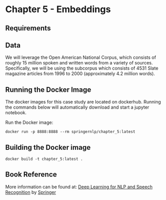 # Chapter 5 - Embeddings

## Requirements

## Data

We will leverage the Open American National Corpus, which consists of roughly 15 million spoken and written words from a variety of sources. Specifically, we will be using the subcorpus which consists of 4531 Slate magazine articles from 1996 to 2000 (approximately 4.2 million words).

## Running the Docker Image
The docker images for this case study are located on dockerhub. Running the commands below will automatically download and start a jupyter notebook.

Run the Docker image:
```
docker run -p 8888:8888 --rm springernlp/chapter_5:latest
```

## Building the Docker image
```
docker build -t chapter_5:latest .
```

## Book Reference
More information can be found at: [Deep Learning for NLP and Speech Recognition](https://www.amazon.com/Deep-Learning-NLP-Speech-Recognition/dp/3030145956) by [Springer](https://www.springer.com/us/book/9783030145958) 
